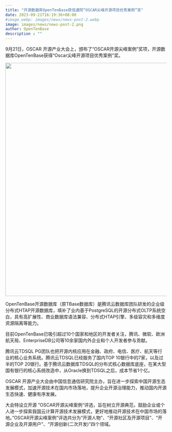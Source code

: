 ```yaml
---
title: "开源数据库OpenTenBase获信通院“OSCAR尖峰开源项目优秀案例”奖"
date: 2023-09-21T16:19:36+08:00
#image_webp: images/news/news-post-2.webp
image: images/news/news-post-2.png
author: OpenTenBase
description : ""
---
```


9月21日，OSCAR 开源产业大会上，颁布了“OSCAR开源尖峰案例”奖项，开源数据库OpenTenBase获得“Oscar尖峰开源项目优秀案例”奖。

<img src=../images/news-post-2.png  width=730 /><br/>

OpenTenBase开源数据库（原TBase数据库）是腾讯云数据库团队研发的企业级分布式HTAP开源数据库，填补了业内基于PostgreSQL的开源分布式OLTP系统空白，具有高扩展性、商业数据库语法兼容、分布式HTAP引擎、多级容灾和多维度资源隔离等能力。

目前OpenTenBase已吸引超过10个国家和地区的开发者关注，腾讯、微软、欧洲航天局、EnterpriseDB公司等10余家国内外企业和个人开发者参与贡献。

腾讯云TDSQL PG团队也把开源内核应用在金融、政府、电信、医疗、航天等行业的核心业务系统。腾讯云TDSQL已经服务了国内TOP 10银行中的7家，以及过半的TOP 20银行。基于腾讯云数据库TDSQL的分布式核心数据库底座，在某大型国有银行的核心系统改造中，从Oracle换到TDSQL之后，成本节省1个亿。

OSCAR 开源产业大会由中国信息通信研究院主办，旨在进一步探索中国开源生态发展模式，加速开源技术在国内市场落地，提升企业开源治理能力，推动国内开源生态快速、健康有序发展。

大会特设立开源 ”OSCAR开源尖峰案例“评选，旨在树立开源典范，鼓励企业或个人进一步探索我国云计算开源技术发展模式，更好地推动开源技术在中国市场的落地。”OSCAR开源尖峰案例“评选共分为“开源人物”、“开源社区及开源项目”、“开源企业及开源用户”、“开源创新(二次开发)”四个领域。
